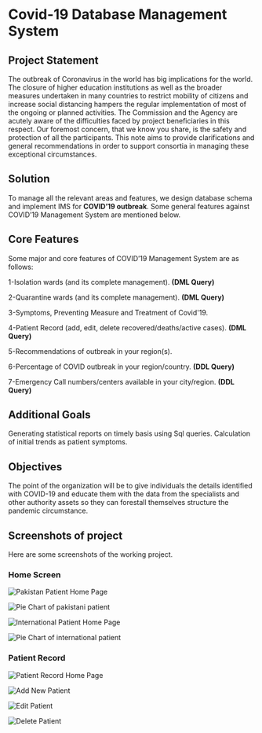 # Covid-19 Database Management System

## Project Statement

The outbreak of Coronavirus in the world has big implications for the world. The closure of higher education institutions as well as the broader measures undertaken in many countries to restrict mobility of citizens and increase social distancing hampers the regular implementation of most of the ongoing or planned activities. The Commission and the Agency are acutely aware of the difficulties faced by project beneficiaries in this respect. Our foremost concern, that we know you share, is the safety and protection of all the participants. This note aims to provide clarifications and general recommendations in order to support consortia in managing these exceptional circumstances.


## Solution

To manage all the relevant areas and features, we design database schema and implement IMS for <b>COVID’19 outbreak</b>. Some general features against COVID’19 Management System are mentioned below. 



## Core Features

Some major and core features of COVID’19 Management System are as follows:

1-Isolation wards (and its complete management). <b>(DML Query)</b>

2-Quarantine wards (and its complete management). <b>(DML Query)</b>

3-Symptoms, Preventing Measure and Treatment of Covid'19.

4-Patient Record (add, edit, delete recovered/deaths/active cases). <b>(DML Query)</b>

5-Recommendations of outbreak in your region(s).

6-Percentage of COVID outbreak in your region/country. <b>(DDL Query)</b>

7-Emergency Call numbers/centers available in your city/region. <b>(DDL Query)</b>



## Additional Goals

Generating statistical reports on timely basis using Sql queries.
Calculation of initial trends as patient symptoms.


## Objectives

The point of the organization will be to give individuals the details identified with COVID-19 and educate them with the data from the specialists and other authority assets so they can forestall themselves structure the pandemic circumstance.

## Screenshots of project

Here are some screenshots of the working project.

### Home Screen

![Pakistan Patient Home Page](https://raw.githubusercontent.com/zeeshanmahar007/Covid-19-management-system-database-system/master/Screenshots/pak_home.JPG)

![Pie Chart of pakistani patient](https://raw.githubusercontent.com/zeeshanmahar007/Covid-19-management-system-database-system/master/Screenshots/pak_chart.JPG)

![International Patient Home Page](https://raw.githubusercontent.com/zeeshanmahar007/Covid-19-management-system-database-system/master/Screenshots/international_home.JPG)

![Pie Chart of international patient](https://raw.githubusercontent.com/zeeshanmahar007/Covid-19-management-system-database-system/master/Screenshots/international_chart.JPG)


### Patient Record

![Patient Record Home Page](https://raw.githubusercontent.com/zeeshanmahar007/Covid-19-management-system-database-system/master/Screenshots/patient_record.JPG)

![Add New Patient](https://raw.githubusercontent.com/zeeshanmahar007/Covid-19-management-system-database-system/master/Screenshots/add_patient.JPG)

![Edit Patient](https://raw.githubusercontent.com/zeeshanmahar007/Covid-19-management-system-database-system/master/Screenshots/edit_patient.JPG)

![Delete Patient](https://raw.githubusercontent.com/zeeshanmahar007/Covid-19-management-system-database-system/master/Screenshots/delete_patient.JPG)

